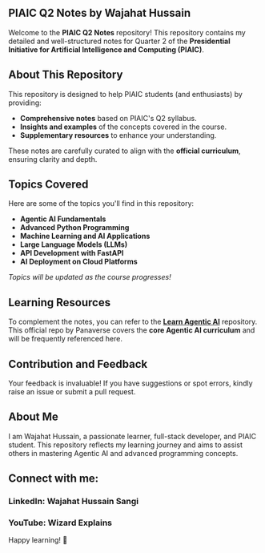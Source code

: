 ## PIAIC Q2 Notes by Wajahat Hussain  

Welcome to the **PIAIC Q2 Notes** repository! This repository contains my detailed and well-structured notes for Quarter 2 of the **Presidential Initiative for Artificial Intelligence and Computing (PIAIC)**.  

## About This Repository  

This repository is designed to help PIAIC students (and enthusiasts) by providing:  
- **Comprehensive notes** based on PIAIC's Q2 syllabus.  
- **Insights and examples** of the concepts covered in the course.  
- **Supplementary resources** to enhance your understanding.  

These notes are carefully curated to align with the **official curriculum**, ensuring clarity and depth.  


## Topics Covered  
Here are some of the topics you'll find in this repository:  
- **Agentic AI Fundamentals**  
- **Advanced Python Programming**  
- **Machine Learning and AI Applications**  
- **Large Language Models (LLMs)**  
- **API Development with FastAPI**  
- **AI Deployment on Cloud Platforms**  

*Topics will be updated as the course progresses!*  

## Learning Resources  
To complement the notes, you can refer to the [**Learn Agentic AI**](https://github.com/panaversity/learn-agentic-ai) repository. This official repo by Panaverse covers the **core Agentic AI curriculum** and will be frequently referenced here.  


## Contribution and Feedback

Your feedback is invaluable! If you have suggestions or spot errors, kindly raise an issue or submit a pull request.


## About Me

I am Wajahat Hussain, a passionate learner, full-stack developer, and PIAIC student. This repository reflects my learning journey and aims to assist others in mastering Agentic AI and advanced programming concepts.

## Connect with me:

### LinkedIn: Wajahat Hussain Sangi

### YouTube: Wizard Explains


Happy learning! 🚀
